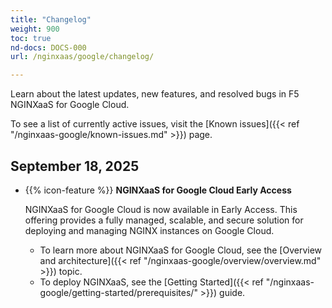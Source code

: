 ```yaml
---
title: "Changelog"
weight: 900
toc: true
nd-docs: DOCS-000
url: /nginxaas/google/changelog/

---
```


Learn about the latest updates, new features, and resolved bugs in F5 NGINXaaS for Google Cloud.

To see a list of currently active issues, visit the [Known issues]({{< ref "/nginxaas-google/known-issues.md" >}}) page.

## September 18, 2025

- {{% icon-feature %}} **NGINXaaS for Google Cloud Early Access**

   NGINXaaS for Google Cloud is now available in Early Access. This offering provides a fully managed, scalable, and secure solution for deploying and managing NGINX instances on Google Cloud.

   - To learn more about NGINXaaS for Google Cloud, see the [Overview and architecture]({{< ref "/nginxaas-google/overview/overview.md" >}}) topic.
   - To deploy NGINXaaS, see the [Getting Started]({{< ref "/nginxaas-google/getting-started/prerequisites/" >}}) guide.
